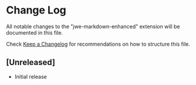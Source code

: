 # Change Log

All notable changes to the "jwe-markdown-enhanced" extension will be documented in this file.

Check [Keep a Changelog](http://keepachangelog.com/) for recommendations on how to structure this file.

## [Unreleased]

- Initial release